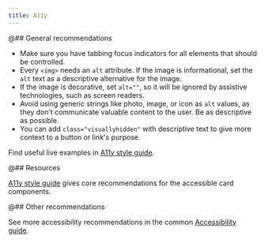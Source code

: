 ```yaml
---
title: A11y
---
```


@## General recommendations

- Make sure you have tabbing focus indicators for all elements that should be controlled.
- Every `<img>` needs an `alt` attribute. If the image is informational, set the `alt` text as a descriptive alternative for the image.
- If the image is decorative, set `alt=""`, so it will be ignored by assistive technologies, such as screen readers.
- Avoid using generic strings like photo, image, or icon as `alt` values, as they don’t communicate valuable content to the user. Be as descriptive as possible.
- You can add `class="visuallyhidden"` with descriptive text to give more context to a button or link's purpose.

Find useful live examples in [A11y style guide](https://a11y-style-guide.com/style-guide/section-cards.html).

@## Resources

[A11y style guide](https://a11y-style-guide.com/style-guide/section-cards.html) gives core recommendations for the accessible card components.

@## Other recommendations

See more accessibility recommendations in the common [Accessibility guide](/core-principles/a11y/).
